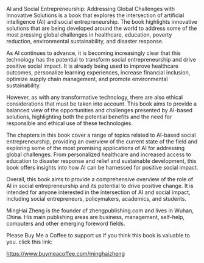 
AI and Social Entrepreneurship: Addressing Global Challenges with Innovative Solutions is a book that explores the intersection of artificial intelligence (AI) and social entrepreneurship. The book highlights innovative solutions that are being developed around the world to address some of the most pressing global challenges in healthcare, education, poverty reduction, environmental sustainability, and disaster response.

As AI continues to advance, it is becoming increasingly clear that this technology has the potential to transform social entrepreneurship and drive positive social impact. It is already being used to improve healthcare outcomes, personalize learning experiences, increase financial inclusion, optimize supply chain management, and promote environmental sustainability.

However, as with any transformative technology, there are also ethical considerations that must be taken into account. This book aims to provide a balanced view of the opportunities and challenges presented by AI-based solutions, highlighting both the potential benefits and the need for responsible and ethical use of these technologies.

The chapters in this book cover a range of topics related to AI-based social entrepreneurship, providing an overview of the current state of the field and exploring some of the most promising applications of AI for addressing global challenges. From personalized healthcare and increased access to education to disaster response and relief and sustainable development, this book offers insights into how AI can be harnessed for positive social impact.

Overall, this book aims to provide a comprehensive overview of the role of AI in social entrepreneurship and its potential to drive positive change. It is intended for anyone interested in the intersection of AI and social impact, including social entrepreneurs, policymakers, academics, and students.

MingHai Zheng is the founder of zhengpublishing.com and lives in Wuhan, China. His main publishing areas are business, management, self-help, computers and other emerging foreword fields.

Please Buy Me a Coffee to support us if you think this book is valuable to you. click this link:

https://www.buymeacoffee.com/minghaizheng
